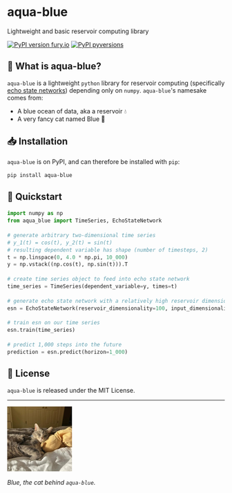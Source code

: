 # aqua-blue
Lightweight and basic reservoir computing library

[![PyPI version fury.io](https://badge.fury.io/py/aqua-blue.svg)](https://pypi.python.org/pypi/aqua-blue/)
[![PyPI pyversions](https://img.shields.io/pypi/pyversions/aqua-blue.svg)](https://pypi.python.org/pypi/aqua-blue/)

## 🌊 What is aqua-blue?

`aqua-blue` is a lightweight `python` library for reservoir computing (specifically [echo state networks](https://en.wikipedia.org/wiki/Echo_state_network)) depending only on `numpy`. `aqua-blue`'s namesake comes from:

- A blue ocean of data, aka a reservoir 💧
- A very fancy cat named Blue 🐾

## 📥 Installation

`aqua-blue` is on PyPI, and can therefore be installed with `pip`:

```bash
pip install aqua-blue
```

## 📝 Quickstart

```py
import numpy as np
from aqua_blue import TimeSeries, EchoStateNetwork

# generate arbitrary two-dimensional time series
# y_1(t) = cos(t), y_2(t) = sin(t)
# resulting dependent variable has shape (number of timesteps, 2)
t = np.linspace(0, 4.0 * np.pi, 10_000)
y = np.vstack((np.cos(t), np.sin(t))).T

# create time series object to feed into echo state network
time_series = TimeSeries(dependent_variable=y, times=t)

# generate echo state network with a relatively high reservoir dimensionality
esn = EchoStateNetwork(reservoir_dimensionality=100, input_dimensionality=2)

# train esn on our time series
esn.train(time_series)

# predict 1,000 steps into the future
prediction = esn.predict(horizon=1_000)
```

## 📃 License

`aqua-blue` is released under the MIT License.

---

![Blue](https://raw.githubusercontent.com/Chicago-Club-Management-Company/aqua-blue/refs/heads/main/assets/blue.jpg)

*Blue, the cat behind `aqua-blue`.*